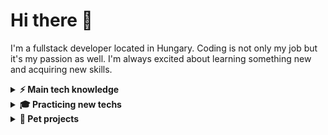 # Hi there 👋

I'm a fullstack developer located in Hungary. Coding is not only my job but it's my passion as well. I'm always excited about learning something new and acquiring new skills.

<!--### Tech stack-->
<details>
  <summary><b>⚡ Main tech knowledge</b></summary>
  <br/>

![TypeScript](https://img.shields.io/badge/typescript-%23007ACC.svg?style=flat&logo=typescript&logoColor=white)
![React](https://img.shields.io/badge/react-%2320232a.svg?style=flat&logo=react&logoColor=%2361DAFB)
![Next JS](https://img.shields.io/badge/Next-black?style=flat&logo=next.js&logoColor=white)
![Redux](https://img.shields.io/badge/redux-%23593d88.svg?style=flat&logo=redux&logoColor=white)
![Apollo-GraphQL](https://img.shields.io/badge/-ApolloGraphQL-311C87?style=flat&logo=apollo-graphql)
![Chakra](https://img.shields.io/badge/chakra-%234ED1C5.svg?style=flat&logo=chakraui&logoColor=white)

![NodeJS](https://img.shields.io/badge/node.js-6DA55F?style=flat&logo=node.js&logoColor=white)
![NestJS](https://img.shields.io/badge/nestjs-%23E0234E.svg?style=flat&logo=nestjs&logoColor=white)
![PHP](https://img.shields.io/badge/php-%23777BB4.svg?style=flat&logo=php&logoColor=white)
![Laravel](https://img.shields.io/badge/laravel-%23FF2D20.svg?style=flat&logo=laravel&logoColor=white)
![GraphQL](https://img.shields.io/badge/-GraphQL-E10098?style=flat&logo=graphql&logoColor=white)
![RabbitMQ](https://img.shields.io/badge/Rabbitmq-FF6600?style=flat&logo=rabbitmq&logoColor=white)
![Socket.io](https://img.shields.io/badge/Socket.io-black?style=flat&logo=socket.io&badgeColor=010101)

![MySQL](https://img.shields.io/badge/mysql-%2300f.svg?style=flat&logo=mysql&logoColor=white&color=F29111)
![MongoDB](https://img.shields.io/badge/MongoDB-%234ea94b.svg?style=flat&logo=mongodb&logoColor=white)
![SQLite](https://img.shields.io/badge/sqlite-%2307405e.svg?style=flat&logo=sqlite&logoColor=white)
![Redis](https://img.shields.io/badge/redis-%23DD0031.svg?style=flat&logo=redis&logoColor=white)

![Linux](https://img.shields.io/badge/Linux-FCC624?style=flat&logo=linux&logoColor=black)
![Vercel](https://img.shields.io/badge/vercel-%23000000.svg?style=flat&logo=vercel&logoColor=white)
![Firebase](https://img.shields.io/badge/firebase-%23039BE5.svg?style=flat&logo=firebase)
![Docker](https://img.shields.io/badge/docker-%230db7ed.svg?style=flat&logo=docker&logoColor=white)
![GitLab CI](https://img.shields.io/badge/gitlab%20ci-%23181717.svg?style=flat&logo=gitlab&logoColor=white)
</details>

<details>
  <summary><b>🎓 Practicing new techs</b></summary>
  <br/>

![Java](https://img.shields.io/badge/java-%23ED8B00.svg?style=flat&logo=java&logoColor=white)
![Spring](https://img.shields.io/badge/spring-%236DB33F.svg?style=flat&logo=spring&logoColor=white)
![Python](https://img.shields.io/badge/python-3670A0?style=flat&logo=python&logoColor=ffdd54)
![FastAPI](https://img.shields.io/badge/FastAPI-005571?style=flat&logo=fastapi)
![Kotlin](https://img.shields.io/badge/kotlin-%230095D5.svg?style=flat&logo=kotlin&logoColor=white)
  
![Angular](https://img.shields.io/badge/angular-%23DD0031.svg?style=flat&logo=angular&logoColor=white)
![RxJS](https://img.shields.io/badge/rxjs-%23B7178C.svg?style=flat&logo=reactivex&logoColor=white)
![Vue.js](https://img.shields.io/badge/vuejs-%2335495e.svg?style=flat&logo=vuedotjs&logoColor=%234FC08D)
![Gatsby](https://img.shields.io/badge/Gatsby-%23663399.svg?style=flat&logo=gatsby&logoColor=white)
  
![AWS](https://img.shields.io/badge/AWS-%23FF9900.svg?style=flat&logo=amazon-aws&logoColor=white)
![Postgres](https://img.shields.io/badge/postgres-%23316192.svg?style=flat&logo=postgresql&logoColor=white)
</details>


<details>
  <summary><b>🚀 Pet projects</b></summary>
  <br/>
  
| Project | Tech stack
| --- | --- |
| [schema-validator](https://github.com/belaarany/schema-validator) | ![JavaScript](https://img.shields.io/badge/javascript-%23323330.svg?style=flat&logo=javascript&logoColor=%23F7DF1E)
| [accounts-backend](https://github.com/belaarany/accounts-backend) | ![TypeScript](https://img.shields.io/badge/typescript-%23007ACC.svg?style=flat&logo=typescript&logoColor=white) ![Express.js](https://img.shields.io/badge/express.js-%23404d59.svg?style=flat&logo=express&logoColor=%2361DAFB)
| [wadd-backend](https://github.com/belaarany/wadd-backend) | ![TypeScript](https://img.shields.io/badge/typescript-%23007ACC.svg?style=flat&logo=typescript&logoColor=white) ![NestJS](https://img.shields.io/badge/nestjs-%23E0234E.svg?style=flat&logo=nestjs&logoColor=white) ![GraphQL](https://img.shields.io/badge/-GraphQL-E10098?style=flat&logo=graphql&logoColor=white) ![Jest](https://img.shields.io/badge/-jest-%23C21325?style=flat&logo=jest&logoColor=white)
| [wadd-client](https://github.com/belaarany/wadd-client) | ![TypeScript](https://img.shields.io/badge/typescript-%23007ACC.svg?style=flat&logo=typescript&logoColor=white) ![React](https://img.shields.io/badge/react-%2320232a.svg?style=flat&logo=react&logoColor=%2361DAFB) ![Next JS](https://img.shields.io/badge/Next-black?style=flat&logo=next.js&logoColor=white) ![Redux](https://img.shields.io/badge/redux-%23593d88.svg?style=flat&logo=redux&logoColor=white)  ![Apollo-GraphQL](https://img.shields.io/badge/-ApolloGraphQL-311C87?style=flat&logo=apollo-graphql) ![Chakra](https://img.shields.io/badge/chakra-%234ED1C5.svg?style=flat&logo=chakraui&logoColor=white)
| [yata-client](https://github.com/belaarany/yata-client) | ![TypeScript](https://img.shields.io/badge/typescript-%23007ACC.svg?style=flat&logo=typescript&logoColor=white) ![React](https://img.shields.io/badge/react-%2320232a.svg?style=flat&logo=react&logoColor=%2361DAFB) ![Next JS](https://img.shields.io/badge/Next-black?style=flat&logo=next.js&logoColor=white) ![Redux](https://img.shields.io/badge/redux-%23593d88.svg?style=flat&logo=redux&logoColor=white) ![Firebase](https://img.shields.io/badge/firebase-%23039BE5.svg?style=flat&logo=firebase) ![Chakra](https://img.shields.io/badge/chakra-%234ED1C5.svg?style=flat&logo=chakraui&logoColor=white)
| [flights-backend](https://github.com/belaarany/flights-backend) | ![Java](https://img.shields.io/badge/java-%23ED8B00.svg?style=flat&logo=java&logoColor=white) ![Spring](https://img.shields.io/badge/spring-%236DB33F.svg?style=flat&logo=spring&logoColor=white) ![Swagger](https://img.shields.io/badge/-Swagger-%23Clojure?style=flat&logo=swagger&logoColor=white)
</details>
